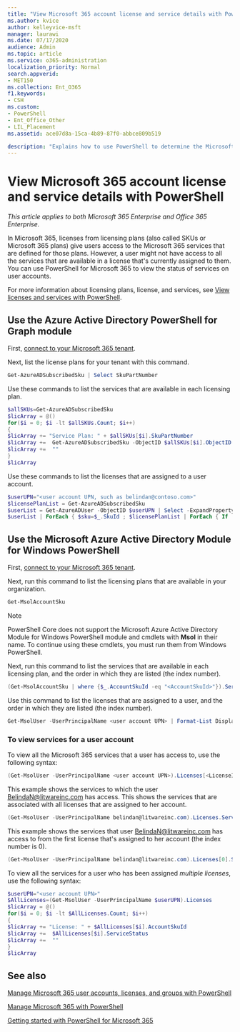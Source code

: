```yaml
---
title: "View Microsoft 365 account license and service details with PowerShell"
ms.author: kvice
author: kelleyvice-msft
manager: laurawi
ms.date: 07/17/2020
audience: Admin
ms.topic: article
ms.service: o365-administration
localization_priority: Normal
search.appverid:
- MET150
ms.collection: Ent_O365
f1.keywords:
- CSH
ms.custom: 
- PowerShell
- Ent_Office_Other
- LIL_Placement
ms.assetid: ace07d8a-15ca-4b89-87f0-abbce809b519

description: "Explains how to use PowerShell to determine the Microsoft 365 services that have been assigned to users."
---
```


# View Microsoft 365 account license and service details with PowerShell

*This article applies to both Microsoft 365 Enterprise and Office 365 Enterprise.*

In Microsoft 365, licenses from licensing plans (also called SKUs or Microsoft 365 plans) give users access to the Microsoft 365 services that are defined for those plans. However, a user might not have access to all the services that are available in a license that's currently assigned to them. You can use PowerShell for Microsoft 365 to view the status of services on user accounts. 

For more information about licensing plans, license, and services, see [View licenses and services with PowerShell](view-licenses-and-services-with-microsoft-365-powershell.md).

## Use the Azure Active Directory PowerShell for Graph module

First, [connect to your Microsoft 365 tenant](connect-to-microsoft-365-powershell.md#connect-with-the-azure-active-directory-powershell-for-graph-module).
  
Next, list the license plans for your tenant with this command.

```powershell
Get-AzureADSubscribedSku | Select SkuPartNumber
```

Use these commands to list the services that are available in each licensing plan.

```powershell
$allSKUs=Get-AzureADSubscribedSku
$licArray = @()
for($i = 0; $i -lt $allSKUs.Count; $i++)
{
$licArray += "Service Plan: " + $allSKUs[$i].SkuPartNumber
$licArray +=  Get-AzureADSubscribedSku -ObjectID $allSKUs[$i].ObjectID | Select -ExpandProperty ServicePlans
$licArray +=  ""
}
$licArray
```

Use these commands to list the licenses that are assigned to a user account.

```powershell
$userUPN="<user account UPN, such as belindan@contoso.com>"
$licensePlanList = Get-AzureADSubscribedSku
$userList = Get-AzureADUser -ObjectID $userUPN | Select -ExpandProperty AssignedLicenses | Select SkuID 
$userList | ForEach { $sku=$_.SkuId ; $licensePlanList | ForEach { If ( $sku -eq $_.ObjectId.substring($_.ObjectId.length - 36, 36) ) { Write-Host $_.SkuPartNumber } } }
```

## Use the Microsoft Azure Active Directory Module for Windows PowerShell

First, [connect to your Microsoft 365 tenant](connect-to-microsoft-365-powershell.md#connect-with-the-microsoft-azure-active-directory-module-for-windows-powershell).

Next, run this command to list the licensing plans that are available in your organization. 

```powershell
Get-MsolAccountSku
```
>[!Note]
>PowerShell Core does not support the Microsoft Azure Active Directory Module for Windows PowerShell module and cmdlets with **Msol** in their name. To continue using these cmdlets, you must run them from Windows PowerShell.
>

Next, run this command to list the services that are available in each licensing plan, and the order in which they are listed (the index number).

```powershell
(Get-MsolAccountSku | where {$_.AccountSkuId -eq "<AccountSkuId>"}).ServiceStatus
```
  
Use this command to list the licenses that are assigned to a user, and the order in which they are listed (the index number).

```powershell
Get-MsolUser -UserPrincipalName <user account UPN> | Format-List DisplayName,Licenses
```

### To view services for a user account

To view all the Microsoft 365 services that a user has access to, use the following syntax:
  
```powershell
(Get-MsolUser -UserPrincipalName <user account UPN>).Licenses[<LicenseIndexNumber>].ServiceStatus
```

This example shows the services to which the user BelindaN@litwareinc.com has access. This shows the services that are associated with all licenses that are assigned to her account.
  
```powershell
(Get-MsolUser -UserPrincipalName belindan@litwareinc.com).Licenses.ServiceStatus
```

This example shows the services that user BelindaN@litwareinc.com has access to from the first license that's assigned to her account (the index number is 0).
  
```powershell
(Get-MsolUser -UserPrincipalName belindan@litwareinc.com).Licenses[0].ServiceStatus
```

To view all the services for a user who has been assigned *multiple licenses*, use the following syntax:

```powershell
$userUPN="<user account UPN>"
$AllLicenses=(Get-MsolUser -UserPrincipalName $userUPN).Licenses
$licArray = @()
for($i = 0; $i -lt $AllLicenses.Count; $i++)
{
$licArray += "License: " + $AllLicenses[$i].AccountSkuId
$licArray +=  $AllLicenses[$i].ServiceStatus
$licArray +=  ""
}
$licArray
```
 
## See also

[Manage Microsoft 365 user accounts, licenses, and groups with PowerShell](manage-user-accounts-and-licenses-with-microsoft-365-powershell.md)
  
[Manage Microsoft 365 with PowerShell](manage-microsoft-365-with-microsoft-365-powershell.md)
  
[Getting started with PowerShell for Microsoft 365](getting-started-with-microsoft-365-powershell.md)
